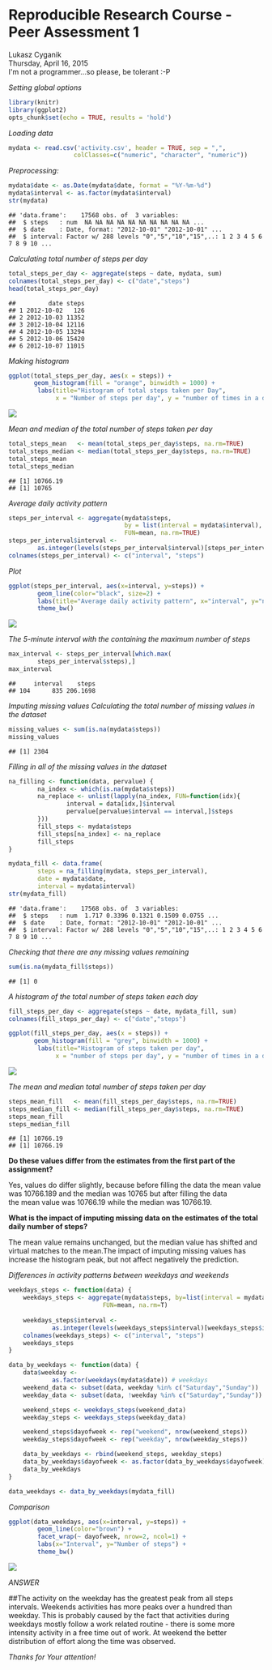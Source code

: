 # Reproducible Research Course - Peer Assessment 1
Lukasz Cyganik  
Thursday, April 16, 2015  
I'm not a programmer...so please, be tolerant :-P

*Setting global options* 


```r
library(knitr)
library(ggplot2)
opts_chunk$set(echo = TRUE, results = 'hold')
```


*Loading data*


```r
mydata <- read.csv('activity.csv', header = TRUE, sep = ",",
                  colClasses=c("numeric", "character", "numeric"))
```

*Preprocessing:*


```r
mydata$date <- as.Date(mydata$date, format = "%Y-%m-%d")
mydata$interval <- as.factor(mydata$interval)
str(mydata)
```

```
## 'data.frame':	17568 obs. of  3 variables:
##  $ steps   : num  NA NA NA NA NA NA NA NA NA NA ...
##  $ date    : Date, format: "2012-10-01" "2012-10-01" ...
##  $ interval: Factor w/ 288 levels "0","5","10","15",..: 1 2 3 4 5 6 7 8 9 10 ...
```

*Calculating total number of steps per day*


```r
total_steps_per_day <- aggregate(steps ~ date, mydata, sum)
colnames(total_steps_per_day) <- c("date","steps")
head(total_steps_per_day)
```

```
##         date steps
## 1 2012-10-02   126
## 2 2012-10-03 11352
## 3 2012-10-04 12116
## 4 2012-10-05 13294
## 5 2012-10-06 15420
## 6 2012-10-07 11015
```

*Making histogram*


```r
ggplot(total_steps_per_day, aes(x = steps)) + 
       geom_histogram(fill = "orange", binwidth = 1000) + 
        labs(title="Histogram of total steps taken per Day", 
             x = "Number of steps per day", y = "number of times in a day") + theme_bw() 
```

![](PA1_LC_files/figure-html/unnamed-chunk-5-1.png) 

*Mean and median of the total number of steps taken per day*


```r
total_steps_mean   <- mean(total_steps_per_day$steps, na.rm=TRUE)
total_steps_median <- median(total_steps_per_day$steps, na.rm=TRUE)
total_steps_mean
total_steps_median
```

```
## [1] 10766.19
## [1] 10765
```

*Average daily activity pattern*


```r
steps_per_interval <- aggregate(mydata$steps, 
                                by = list(interval = mydata$interval),
                                FUN=mean, na.rm=TRUE)
steps_per_interval$interval <- 
        as.integer(levels(steps_per_interval$interval)[steps_per_interval$interval])
colnames(steps_per_interval) <- c("interval", "steps")
```

*Plot*


```r
ggplot(steps_per_interval, aes(x=interval, y=steps)) +   
        geom_line(color="black", size=2) +  
        labs(title="Average daily activity pattern", x="interval", y="number of steps") +  
        theme_bw()
```

![](PA1_LC_files/figure-html/unnamed-chunk-8-1.png) 

*The 5-minute interval with the containing the maximum number of steps*


```r
max_interval <- steps_per_interval[which.max(  
        steps_per_interval$steps),]
max_interval
```

```
##     interval    steps
## 104      835 206.1698
```

*Imputing missing values*
*Calculating the total number of missing values in the dataset*

```r
missing_values <- sum(is.na(mydata$steps))
missing_values
```

```
## [1] 2304
```

*Filling in all of the missing values in the dataset*


```r
na_filling <- function(data, pervalue) {
        na_index <- which(is.na(mydata$steps))
        na_replace <- unlist(lapply(na_index, FUN=function(idx){
                interval = data[idx,]$interval
                pervalue[pervalue$interval == interval,]$steps
        }))
        fill_steps <- mydata$steps
        fill_steps[na_index] <- na_replace
        fill_steps
}

mydata_fill <- data.frame(  
        steps = na_filling(mydata, steps_per_interval),  
        date = mydata$date,  
        interval = mydata$interval)
str(mydata_fill)
```

```
## 'data.frame':	17568 obs. of  3 variables:
##  $ steps   : num  1.717 0.3396 0.1321 0.1509 0.0755 ...
##  $ date    : Date, format: "2012-10-01" "2012-10-01" ...
##  $ interval: Factor w/ 288 levels "0","5","10","15",..: 1 2 3 4 5 6 7 8 9 10 ...
```

*Checking that there are any missing values remaining*


```r
sum(is.na(mydata_fill$steps))
```

```
## [1] 0
```

*A histogram of the total number of steps taken each day*


```r
fill_steps_per_day <- aggregate(steps ~ date, mydata_fill, sum)
colnames(fill_steps_per_day) <- c("date","steps")

ggplot(fill_steps_per_day, aes(x = steps)) + 
       geom_histogram(fill = "grey", binwidth = 1000) + 
        labs(title="Histogram of steps taken per day", 
             x = "number of steps per day", y = "number of times in a day(Count)") + theme_bw() 
```

![](PA1_LC_files/figure-html/unnamed-chunk-13-1.png) 

*The mean and median total number of steps taken per day*


```r
steps_mean_fill   <- mean(fill_steps_per_day$steps, na.rm=TRUE)
steps_median_fill <- median(fill_steps_per_day$steps, na.rm=TRUE)
steps_mean_fill
steps_median_fill
```

```
## [1] 10766.19
## [1] 10766.19
```

**Do these values differ from the estimates from the first part of the assignment?**

Yes, values do differ slightly, because before filling the data the mean value was 10766.189 and the median was 10765 but after filling the data  
the mean value was 10766.19  while the median was 10766.19.

**What is the impact of imputing missing data on the estimates of the total daily number of steps?**

The mean value remains unchanged, but the median value has shifted and virtual matches to the mean.The impact of imputing missing values has increase the histogram peak, but not affect negatively the prediction.

*Differences in activity patterns between weekdays and weekends*


```r
weekdays_steps <- function(data) {
    weekdays_steps <- aggregate(mydata$steps, by=list(interval = mydata$interval),
                          FUN=mean, na.rm=T)
  
    weekdays_steps$interval <- 
            as.integer(levels(weekdays_steps$interval)[weekdays_steps$interval])
    colnames(weekdays_steps) <- c("interval", "steps")
    weekdays_steps
}

data_by_weekdays <- function(data) {
    data$weekday <- 
            as.factor(weekdays(mydata$date)) # weekdays
    weekend_data <- subset(data, weekday %in% c("Saturday","Sunday"))
    weekday_data <- subset(data, !weekday %in% c("Saturday","Sunday"))

    weekend_steps <- weekdays_steps(weekend_data)
    weekday_steps <- weekdays_steps(weekday_data)

    weekend_steps$dayofweek <- rep("weekend", nrow(weekend_steps))
    weekday_steps$dayofweek <- rep("weekday", nrow(weekday_steps))

    data_by_weekdays <- rbind(weekend_steps, weekday_steps)
    data_by_weekdays$dayofweek <- as.factor(data_by_weekdays$dayofweek)
    data_by_weekdays
}

data_weekdays <- data_by_weekdays(mydata_fill)
```

*Comparison*


```r
ggplot(data_weekdays, aes(x=interval, y=steps)) + 
        geom_line(color="brown") + 
        facet_wrap(~ dayofweek, nrow=2, ncol=1) +
        labs(x="Interval", y="Number of steps") +
        theme_bw()
```

![](PA1_LC_files/figure-html/unnamed-chunk-16-1.png) 

*ANSWER*

##The activity on the weekday has the greatest peak from all steps intervals. Weekends activities has more peaks over a hundred than weekday. This is probably caused by the fact that activities during weekdays mostly follow a work related routine - there is some more intensity activity in  a free time out of work. At weekend the better distribution of effort along the time was observed.

*Thanks for Your attention!*
